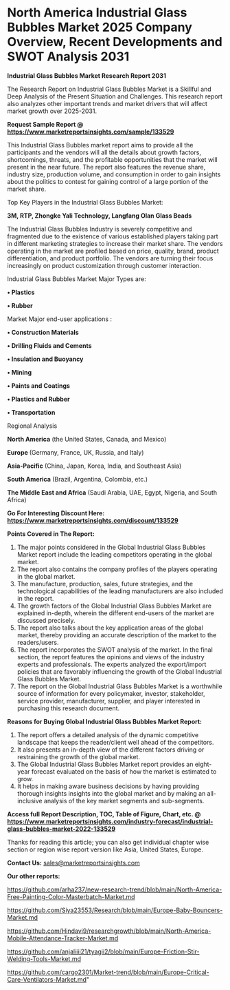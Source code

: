 # North America Industrial Glass Bubbles Market 2025 Company Overview, Recent Developments and SWOT Analysis 2031

<strong>Industrial Glass Bubbles Market Research Report 2031</strong>

The Research Report on Industrial Glass Bubbles Market is a Skillful and Deep Analysis of the Present Situation and Challenges. This research report also analyzes other important trends and market drivers that will affect market growth over 2025-2031.

<strong>Request Sample Report @ <a href=https://www.marketreportsinsights.com/sample/133529>https://www.marketreportsinsights.com/sample/133529</a></strong>

This Industrial Glass Bubbles market report aims to provide all the participants and the vendors will all the details about growth factors, shortcomings, threats, and the profitable opportunities that the market will present in the near future. The report also features the revenue share, industry size, production volume, and consumption in order to gain insights about the politics to contest for gaining control of a large portion of the market share.

Top Key Players in the Industrial Glass Bubbles Market:

<strong>3M, RTP, Zhongke Yali Technology, Langfang Olan Glass Beads</strong>

The Industrial Glass Bubbles Industry is severely competitive and fragmented due to the existence of various established players taking part in different marketing strategies to increase their market share. The vendors operating in the market are profiled based on price, quality, brand, product differentiation, and product portfolio. The vendors are turning their focus increasingly on product customization through customer interaction.

Industrial Glass Bubbles Market Major Types are:

<strong>• Plastics

• Rubber</strong>

Market Major end-user applications :

<strong>• Construction Materials

• Drilling Fluids and Cements

• Insulation and Buoyancy

• Mining

• Paints and Coatings

• Plastics and Rubber

• Transportation</strong>

Regional Analysis

</u><strong><b>North America</b></strong> (the United States, Canada, and Mexico)

<strong><b>Europe </b></strong>(Germany, France, UK, Russia, and Italy)

<strong><b>Asia-Pacific</b></strong> (China, Japan, Korea, India, and Southeast Asia)

<strong><b>South America</b></strong> (Brazil, Argentina, Colombia, etc.)

<strong><b>The Middle East and Africa</b></strong> (Saudi Arabia, UAE, Egypt, Nigeria, and South Africa)

<strong>Go For Interesting Discount Here: <a href=https://www.marketreportsinsights.com/discount/133529>https://www.marketreportsinsights.com/discount/133529</a></strong>

<strong>Points Covered in The Report:</strong>
<ol>
  <li>The major points considered in the Global Industrial Glass Bubbles Market report include the leading competitors operating in the global market.</li>
  <li>The report also contains the company profiles of the players operating in the global market.</li>
  <li>The manufacture, production, sales, future strategies, and the technological capabilities of the leading manufacturers are also included in the report.</li>
  <li>The growth factors of the Global Industrial Glass Bubbles Market are explained in-depth, wherein the different end-users of the market are discussed precisely.</li>
  <li>The report also talks about the key application areas of the global market, thereby providing an accurate description of the market to the readers/users.</li>
  <li>The report incorporates the SWOT analysis of the market. In the final section, the report features the opinions and views of the industry experts and professionals. The experts analyzed the export/import policies that are favorably influencing the growth of the Global Industrial Glass Bubbles Market.</li>
  <li>The report on the Global Industrial Glass Bubbles Market is a worthwhile source of information for every policymaker, investor, stakeholder, service provider, manufacturer, supplier, and player interested in purchasing this research document.</li>
</ol>
<strong>Reasons for Buying Global Industrial Glass Bubbles Market Report:</strong>

<ol>
  <li>The report offers a detailed analysis of the dynamic competitive landscape that keeps the reader/client well ahead of the competitors.</li>
  <li>It also presents an in-depth view of the different factors driving or restraining the growth of the global market.</li>
  <li>The Global Industrial Glass Bubbles Market report provides an eight-year forecast evaluated on the basis of how the market is estimated to grow.</li>
  <li>It helps in making aware business decisions by having providing thorough insights insights into the global market and by making an all-inclusive analysis of the key market segments and sub-segments.</li>
</ol>
<strong>Access full Report Description, TOC, Table of Figure, Chart, etc. @ <a href=https://www.marketreportsinsights.com/industry-forecast/industrial-glass-bubbles-market-2022-133529>https://www.marketreportsinsights.com/industry-forecast/industrial-glass-bubbles-market-2022-133529</a></strong>


Thanks for reading this article; you can also get individual chapter wise section or region wise report version like Asia, United States, Europe.

<strong>Contact Us:</strong>
sales@marketreportsinsights.com

<strong>Our other reports:</strong>

<a href=https://github.com/arha237/new-research-trend/blob/main/North-America-Free-Painting-Color-Masterbatch-Market.md>https://github.com/arha237/new-research-trend/blob/main/North-America-Free-Painting-Color-Masterbatch-Market.md</a>

<a href=https://github.com/Siya23553/Research/blob/main/Europe-Baby-Bouncers-Market.md>https://github.com/Siya23553/Research/blob/main/Europe-Baby-Bouncers-Market.md</a>

<a href=https://github.com/Hindavi9/researchgrowth/blob/main/North-America-Mobile-Attendance-Tracker-Market.md>https://github.com/Hindavi9/researchgrowth/blob/main/North-America-Mobile-Attendance-Tracker-Market.md</a>

<a href=https://github.com/anjaliiii21/tyagii2/blob/main/Europe-Friction-Stir-Welding-Tools-Market.md>https://github.com/anjaliiii21/tyagii2/blob/main/Europe-Friction-Stir-Welding-Tools-Market.md</a>

<a href=https://github.com/cargo2301/Market-trend/blob/main/Europe-Critical-Care-Ventilators-Market.md>https://github.com/cargo2301/Market-trend/blob/main/Europe-Critical-Care-Ventilators-Market.md</a>"
